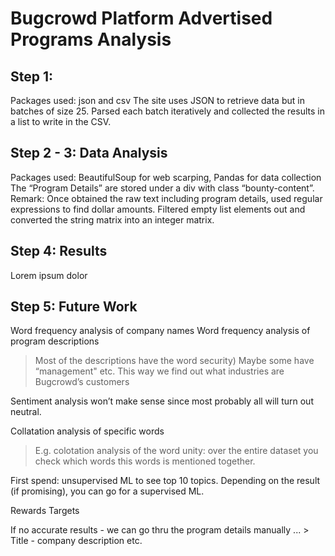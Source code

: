 # Bugcrowd Platform Advertised Programs Analysis

## Step 1:
Packages used: json and csv
The site uses JSON to retrieve data but in batches of size 25. 
Parsed each batch iteratively and collected the results in a list to write in the CSV.

## Step 2 - 3: Data Analysis
Packages used: BeautifulSoup for web scarping, Pandas for data collection
The “Program Details” are stored under a div with class “bounty-content”.
Remark:
Once obtained the raw text including program details, used regular expressions to find dollar amounts. Filtered empty list elements out and converted the string matrix into an integer matrix.

## Step 4: Results

Lorem ipsum dolor

## Step 5: Future Work

Word frequency analysis of company names
Word frequency analysis of program descriptions 
 > Most of the descriptions have the word security)
 > Maybe some have “management" etc.
 > This way we find out what industries are Bugcrowd’s customers

Sentiment analysis won’t make sense since most probably all will turn out neutral.

Collatation analysis of specific words 
 > E.g. colotation analysis of the word unity: over the entire dataset you check which words this words is mentioned together.

First spend: unsupervised ML to see top 10 topics. Depending on the result (if promising), you can go for a supervised ML.

Rewards Targets

If no accurate results - we can go thru the program details manually ...
	> Title - company description etc.
